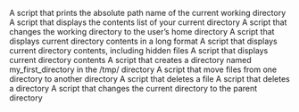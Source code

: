 A script that prints the absolute path name of the current working directory
A script that displays the contents list of your current directory
A script that changes the working directory to the user’s home directory
A script that displays current directory contents in a long format
A script that displays current directory contents, including hidden files
A script that displays current directory contents
A script that creates a directory named my_first_directory in the /tmp/ directory
A script that move files from one directory to another directory
A script that deletes a file
A script that deletes a directory
A script that changes the current directory to the parent directory

